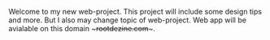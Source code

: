 Welcome to my new web-project. This project will include some design tips and more. But I also may change topic of web-project. Web app will be avialable on this domain ~~~rootdezine.com~~~.
